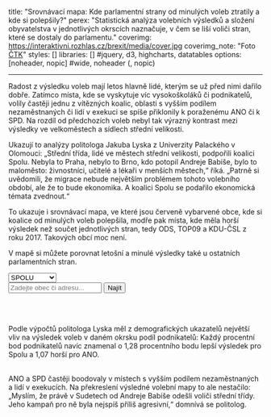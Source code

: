 title: "Srovnávací mapa: Kde parlamentní strany od minulých voleb ztratily a kde si polepšily?"
perex: "Statistická analýza volebních výsledků a složení obyvatelstva v jednotlivých okrscích naznačuje, v čem se liší voliči stran, které se dostaly do parlamentu."
coverimg: https://interaktivni.rozhlas.cz/brexit/media/cover.jpg
coverimg_note: "Foto <a href='https://ctk.cz'>ČTK</a>"
styles: []
libraries: [] #jquery, d3, highcharts, datatables
options: [noheader, nopic] #wide, noheader (, nopic)

---

Radost z výsledku voleb mají letos hlavně lidé, kterým se už před nimi dařilo dobře. Zatímco místa, kde se vyskytuje víc vysokoškoláků či podnikatelů, volily častěji jednu z vítězných koalic, oblasti s vyšším podílem nezaměstnaných či lidí v exekuci se spíše přiklonily k poraženému ANO či k SPD. Na rozdíl od předchozích voleb nebyl tak výrazný kontrast mezi výsledky ve velkoměstech a sídlech střední velikosti.

Ukazují to analýzy politologa Jakuba Lyska z Univerzity Palackého v Olomouci: „Střední třída, lidé ve městech střední velikosti, podpořili koalici Spolu. Nebyla to Praha, nebylo to Brno, kdo potopil Andreje Babiše, bylo to maloměsto: živnostníci, učitelé a lékaři v menších městech,“ říká. „Patrně si uvědomili, že migrace nebude největším problémem tohoto volebního období, ale že to bude ekonomika. A koalici Spolu se podařilo ekonomická témata zvednout.“

To ukazuje i srovnávací mapa, ve které jsou červeně vybarvené obce, kde si koalice od minulých voleb polepšila, modře pak místa, kde měla horší výsledek než součet jednotlivých stran, tedy ODS, TOP09 a KDU-ČSL z roku 2017. Takových obcí moc není.

V mapě si můžete porovnat letošní a minulé výsledky také u ostatních parlamentních stran.

<link rel="stylesheet" href="https://cdnjs.cloudflare.com/ajax/libs/leaflet/1.7.1/leaflet.css">
<link rel="stylesheet" href="https://data.irozhlas.cz/psp21-srovnani/styl.css">

<select name="topic" id="topic">
    <option value="spolu">SPOLU</option>
    <option value="ano">ANO</option>
    <option value="pirstan">Piráti+STAN</option>
    <option value="spd">SPD</option>
    <option value="cssd">ČSSD</option>
    <option value="ksc">KSČM</option>
    <option value="ucast">Účast</option>
</select>

<form action="?" id='geocoder'>
    <div class="inputs">
        <input type="text" id="inp-geocode" placeholder="Zadejte obec či adresu...">
        <input type="submit" id="inp-btn" value="Najít">
    </div>
</form>
<br>
<wide><div id='obce_rozdily_mapa'></div></wide>
</br>
<script src="https://cdnjs.cloudflare.com/ajax/libs/leaflet/1.7.1/leaflet.js"></script>
<script src="https://cdnjs.cloudflare.com/ajax/libs/topojson/3.0.2/topojson.min.js"></script>
<script src="https://data.irozhlas.cz/psp21-srovnani/js/script.js"></script>

Podle výpočtů politologa Lyska měl z demografických ukazatelů největší vliv na výsledek voleb v daném okrsku podíl podnikatelů: Každý procentní bod podnikatelů navíc znamenal o 1,28 procentního bodu lepší výsledek pro Spolu a 1,07 horší pro ANO.

<wide><div style="display:flex;flex-wrap:wrap"><div class="graf" id="ano"></div><div class="graf" id="spolu"></div><div class="graf" id="stan"></div><div class="graf" id="spd"></div></wide>
<br>
ANO a SPD častěji boodovaly v místech s vyšším podílem nezaměstnaných a lidí v exekucích. Na překreslení výsledné volební mapy to ale nestačilo: „Myslím, že právě v Sudetech od Andreje Babiše odešli voliči střední třídy. Jeho kampaň pro ně byla nejspíš příliš agresivní,“ domnívá se politolog.
